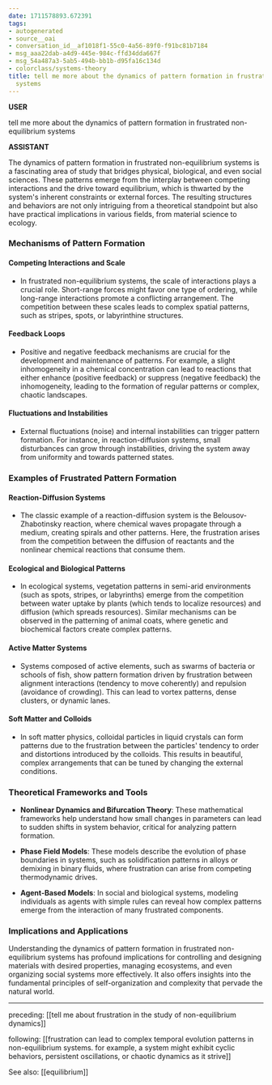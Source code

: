 ```yaml
---
date: 1711578893.672391
tags:
- autogenerated
- source__oai
- conversation_id__af1018f1-55c0-4a56-89f0-f91bc81b7184
- msg_aaa22dab-a4d9-445e-984c-ffd34dda667f
- msg_54a487a3-5ab5-494b-bb1b-d95fa16c134d
- colorclass/systems-theory
title: tell me more about the dynamics of pattern formation in frustrated non-equilibrium
  systems
---
```


**USER**

tell me more about the dynamics of pattern formation in frustrated non-equilibrium systems


**ASSISTANT**

The dynamics of pattern formation in frustrated non-equilibrium systems is a fascinating area of study that bridges physical, biological, and even social sciences. These patterns emerge from the interplay between competing interactions and the drive toward equilibrium, which is thwarted by the system's inherent constraints or external forces. The resulting structures and behaviors are not only intriguing from a theoretical standpoint but also have practical implications in various fields, from material science to ecology.

### Mechanisms of Pattern Formation

#### Competing Interactions and Scale
- In frustrated non-equilibrium systems, the scale of interactions plays a crucial role. Short-range forces might favor one type of ordering, while long-range interactions promote a conflicting arrangement. The competition between these scales leads to complex spatial patterns, such as stripes, spots, or labyrinthine structures.

#### Feedback Loops
- Positive and negative feedback mechanisms are crucial for the development and maintenance of patterns. For example, a slight inhomogeneity in a chemical concentration can lead to reactions that either enhance (positive feedback) or suppress (negative feedback) the inhomogeneity, leading to the formation of regular patterns or complex, chaotic landscapes.

#### Fluctuations and Instabilities
- External fluctuations (noise) and internal instabilities can trigger pattern formation. For instance, in reaction-diffusion systems, small disturbances can grow through instabilities, driving the system away from uniformity and towards patterned states.

### Examples of Frustrated Pattern Formation

#### Reaction-Diffusion Systems
- The classic example of a reaction-diffusion system is the Belousov-Zhabotinsky reaction, where chemical waves propagate through a medium, creating spirals and other patterns. Here, the frustration arises from the competition between the diffusion of reactants and the nonlinear chemical reactions that consume them.

#### Ecological and Biological Patterns
- In ecological systems, vegetation patterns in semi-arid environments (such as spots, stripes, or labyrinths) emerge from the competition between water uptake by plants (which tends to localize resources) and diffusion (which spreads resources). Similar mechanisms can be observed in the patterning of animal coats, where genetic and biochemical factors create complex patterns.

#### Active Matter Systems
- Systems composed of active elements, such as swarms of bacteria or schools of fish, show pattern formation driven by frustration between alignment interactions (tendency to move coherently) and repulsion (avoidance of crowding). This can lead to vortex patterns, dense clusters, or dynamic lanes.

#### Soft Matter and Colloids
- In soft matter physics, colloidal particles in liquid crystals can form patterns due to the frustration between the particles' tendency to order and distortions introduced by the colloids. This results in beautiful, complex arrangements that can be tuned by changing the external conditions.

### Theoretical Frameworks and Tools

- **Nonlinear Dynamics and Bifurcation Theory**: These mathematical frameworks help understand how small changes in parameters can lead to sudden shifts in system behavior, critical for analyzing pattern formation.

- **Phase Field Models**: These models describe the evolution of phase boundaries in systems, such as solidification patterns in alloys or demixing in binary fluids, where frustration can arise from competing thermodynamic drives.

- **Agent-Based Models**: In social and biological systems, modeling individuals as agents with simple rules can reveal how complex patterns emerge from the interaction of many frustrated components.

### Implications and Applications

Understanding the dynamics of pattern formation in frustrated non-equilibrium systems has profound implications for controlling and designing materials with desired properties, managing ecosystems, and even organizing social systems more effectively. It also offers insights into the fundamental principles of self-organization and complexity that pervade the natural world.


---

preceding: [[tell me about frustration in the study of non-equilibrium dynamics]]  


following: [[frustration can lead to complex temporal evolution patterns in non-equilibrium systems. for example, a system might exhibit cyclic behaviors, persistent oscillations, or chaotic dynamics as it strive]]

See also: [[equilibrium]]